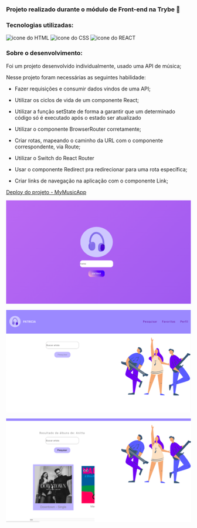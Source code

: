 ### Projeto realizado durante o módulo de Front-end na Trybe 💚

### Tecnologias utilizadas:
<div>
  <img  width="30px" src="https://cdn.jsdelivr.net/gh/devicons/devicon/icons/html5/html5-plain-wordmark.svg" alt='icone do HTML'>
  <img width="30px" src="https://cdn.jsdelivr.net/gh/devicons/devicon/icons/css3/css3-plain-wordmark.svg" alt='icone do CSS'>
  <img width="30px" src="https://cdn.jsdelivr.net/gh/devicons/devicon/icons/react/react-original-wordmark.svg" alt='icone do REACT'>
</div>


### Sobre o desenvolvimento:
Foi um projeto desenvolvido individualmente, usado uma API de música;

Nesse projeto foram necessárias as seguintes habilidade:

* Fazer requisições e consumir dados vindos de uma API;

* Utilizar os ciclos de vida de um componente React;

* Utilizar a função setState de forma a garantir que um determinado código só é executado após o estado ser atualizado

* Utilizar o componente BrowserRouter corretamente;

* Criar rotas, mapeando o caminho da URL com o componente correspondente, via Route;

* Utilizar o Switch do React Router

* Usar o componente Redirect pra redirecionar para uma rota específica;

* Criar links de navegação na aplicação com o componente Link;

[Deploy do projeto - MyMusicApp](https://my-music-app-zeta.vercel.app/) 

![Tela Login](src/img/login.png)

![Tela Pesquisa](src/img/search.png)

![Tela Resultado Pesquisa](src/img/albuns.png)